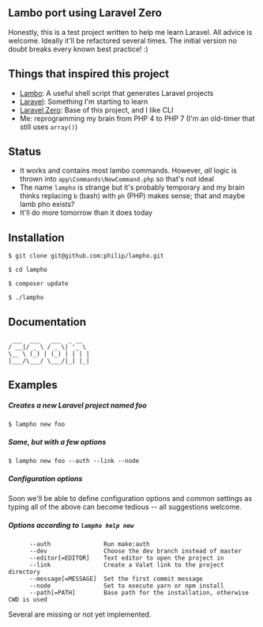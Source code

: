 ## Lambo port using Laravel Zero

Honestly, this is a test project written to help me learn Laravel. 
All advice is welcome. Ideally it'll be refactored several times. 
The initial version no doubt breaks every known best practice! :)

## Things that inspired this project

- [Lambo](https://github.com/tightenco/lambo): A useful shell script that generates Laravel projects
- [Laravel](https://laravel.com/): Something I'm starting to learn
- [Laravel Zero](http://laravel-zero.com/): Base of this project, and I like CLI
- Me: reprogramming my brain from PHP 4 to PHP 7 (I'm an old-timer that still uses `array()`)

## Status

- It works and contains most lambo commands. However, *all* logic is thrown into `app\Commands\NewCommand.php` so that's not ideal
- The name `lampho` is strange but it's probably temporary and my brain thinks replacing `b` (bash) with `ph` (PHP) makes sense; that and maybe lamb pho exists?
- It'll do more tomorrow than it does today

## Installation

    $ git clone git@github.com:philip/lampho.git
    
    $ cd lampho

    $ composer update

    $ ./lampho

## Documentation

```
 ___  ___   ___  _ __  
/ __|/ _ \ / _ \| '_ \ 
\__ \ (_) | (_) | | | |
|___/\___/ \___/|_| |_|
```

## Examples

##### Creates a new Laravel project named foo

    $ lampho new foo

##### Same, but with a few options

    $ lampho new foo --auth --link --node
    
##### Configuration options

Soon we'll be able to define configuration options and common settings as typing all of the above can become tedious -- all suggestions welcome.


##### Options according to `lampho help new`
```
      --auth               Run make:auth
      --dev                Choose the dev branch instead of master
      --editor[=EDITOR]    Text editor to open the project in
      --link               Create a Valet link to the project directory
      --message[=MESSAGE]  Set the first commit message
      --node               Set to execute yarn or npm install
      --path[=PATH]        Base path for the installation, otherwise CWD is used
```

Several are missing or not yet implemented.
